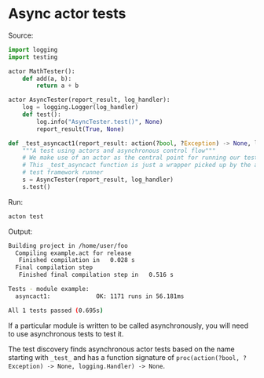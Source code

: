 # Async actor tests

Source:
```python
import logging
import testing

actor MathTester():
    def add(a, b):
        return a + b

actor AsyncTester(report_result, log_handler):
    log = logging.Logger(log_handler)
    def test():
        log.info("AsyncTester.test()", None)
        report_result(True, None)

def _test_asyncact1(report_result: action(?bool, ?Exception) -> None, log_handler: logging.Handler) -> None:
    """A test using actors and asynchronous control flow"""
    # We make use of an actor as the central point for running our test logic.
    # This _test_asyncact function is just a wrapper picked up by the acton
    # test framework runner
    s = AsyncTester(report_result, log_handler)
    s.test()
```

Run:
```sh
acton test
```

Output:
```sh
Building project in /home/user/foo
  Compiling example.act for release
   Finished compilation in   0.028 s
  Final compilation step
   Finished final compilation step in   0.516 s

Tests - module example:
  asyncact1:             OK: 1171 runs in 56.181ms

All 1 tests passed (0.695s)

```

If a particular module is written to be called asynchronously, you will need to use asynchronous tests to test it.

The test discovery finds asynchronous actor tests based on the name starting with `_test_` and has a function signature of `proc(action(?bool, ?Exception) -> None, logging.Handler) -> None`.
